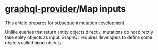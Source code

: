 # [graphql-provider](https://github.com/babyfish-ct/graphql-provider)/Map inputs

This article prepares for subsequent mutation development.

Unlike queries that return entity objects directly, mutations do not directly take entity objects as input. GraphQL requires developers to define some objects called **input** objects.

